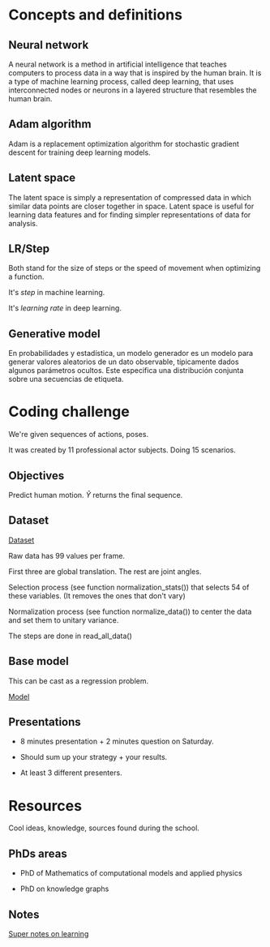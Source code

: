 # Concepts and definitions

## Neural network

A neural network is a method in artificial intelligence that teaches computers to process data in a way that is inspired by the human brain. It is a type of machine learning process, called deep learning, that uses interconnected nodes or neurons in a layered structure that resembles the human brain.

## Adam algorithm

Adam is a replacement optimization algorithm for stochastic gradient descent for training deep learning models.

## Latent space

The latent space is simply a representation of compressed data in which similar data points are closer together in space. Latent space is useful for learning data features and for finding simpler representations of data for analysis.

## LR/Step

Both stand for the size of steps or the speed of movement when optimizing a function.

It's *step* in machine learning.

It's *learning rate* in deep learning.

## Generative model 

En probabilidades y estadística, un modelo generador es un modelo para generar valores aleatorios de un dato observable, típicamente dados algunos parámetros ocultos. Este especifica una distribución conjunta sobre una secuencias de etiqueta. 

# Coding challenge

We're given sequences of actions, poses.

It was created by 11 professional actor subjects. Doing 15 scenarios.

## Objectives

Predict human motion. $\hat{Y}$ returns the final sequence.

## Dataset

[Dataset](http://vision.imar.ro/human3.6m/description.php)

Raw data has 99 values per frame.

First three are global translation. The rest are joint angles.

Selection process (see function normalization_stats()) that selects 54 of these variables. (It removes the ones that don't vary)

Normalization process (see function normalize_data()) to center the data and set them to unitary variance.

The steps are done in read_all_data()

## Base model

This can be cast as a regression problem.

[Model](https://github.com/cimat-ris/human-motion-prediction-pytorch)

## Presentations

- 8 minutes presentation + 2 minutes question on Saturday.

- Should sum up your strategy + your results.

- At least 3 different presenters.

# Resources 

Cool ideas, knowledge, sources found during the school.

## PhDs areas

- PhD of Mathematics of computational models and applied physics

- PhD on knowledge graphs 

## Notes 

[Super notes on learning](http://personal.cimat.mx:8181/~mrivera/cursos/temas_aprendizaje.html)